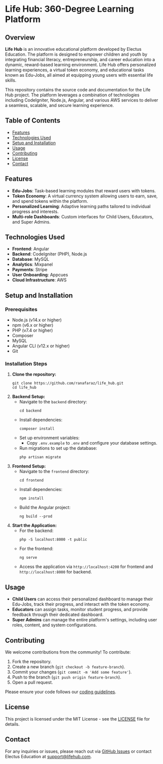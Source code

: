 <h1>Life Hub: 360-Degree Learning Platform</h1>

<h2>Overview</h2>
<p><strong>Life Hub</strong> is an innovative educational platform developed by Electus Education. The platform is designed to empower children and youth by integrating financial literacy, entrepreneurship, and career education into a dynamic, reward-based learning environment. Life Hub offers personalized learning experiences, a virtual token economy, and educational tasks known as Edu-Jobs, all aimed at equipping young users with essential life skills.</p>
<p>This repository contains the source code and documentation for the Life Hub project. The platform leverages a combination of technologies including CodeIgniter, Node.js, Angular, and various AWS services to deliver a seamless, scalable, and secure learning experience.</p>

<h2>Table of Contents</h2>
<ul>
  <li><a href="#features">Features</a></li>
  <li><a href="#technologies-used">Technologies Used</a></li>
  <li><a href="#setup-and-installation">Setup and Installation</a></li>
  <li><a href="#usage">Usage</a></li>
  <li><a href="#contributing">Contributing</a></li>
  <li><a href="#license">License</a></li>
  <li><a href="#contact">Contact</a></li>
</ul>

<h2 id="features">Features</h2>
<ul>
  <li><strong>Edu-Jobs</strong>: Task-based learning modules that reward users with tokens.</li>
  <li><strong>Token Economy</strong>: A virtual currency system allowing users to earn, save, and spend tokens within the platform.</li>
  <li><strong>Personalized Learning</strong>: Adaptive learning paths tailored to individual progress and interests.</li>
  <li><strong>Multi-role Dashboards</strong>: Custom interfaces for Child Users, Educators, and Super Admins.</li>
</ul>

<h2 id="technologies-used">Technologies Used</h2>
<ul>
  <li><strong>Frontend</strong>: Angular</li>
  <li><strong>Backend</strong>: CodeIgniter (PHP), Node.js</li>
  <li><strong>Database</strong>: MySQL</li>
  <li><strong>Analytics</strong>: Mixpanel</li>
  <li><strong>Payments</strong>: Stripe</li>
  <li><strong>User Onboarding</strong>: Appcues</li>
  <li><strong>Cloud Infrastructure</strong>: AWS</li>
</ul>

<h2 id="setup-and-installation">Setup and Installation</h2>

<h3>Prerequisites</h3>
<ul>
  <li>Node.js (v14.x or higher)</li>
  <li>npm (v6.x or higher)</li>
  <li>PHP (v7.4 or higher)</li>
  <li>Composer</li>
  <li>MySQL</li>
  <li>Angular CLI (v12.x or higher)</li>
  <li>Git</li>
</ul>

<h3>Installation Steps</h3>
<ol>
  <li><strong>Clone the repository:</strong>
    <pre><code>git clone https://github.com/ranafaraz/life_hub.git
cd life_hub</code></pre>
  </li>
  <li><strong>Backend Setup:</strong>
    <ul>
      <li>Navigate to the <code>backend</code> directory:
        <pre><code>cd backend</code></pre>
      </li>
      <li>Install dependencies:
        <pre><code>composer install</code></pre>
      </li>
      <li>Set up environment variables:
        <ul>
          <li>Copy <code>.env.example</code> to <code>.env</code> and configure your database settings.</li>
        </ul>
      </li>
      <li>Run migrations to set up the database:
        <pre><code>php artisan migrate</code></pre>
      </li>
    </ul>
  </li>
  <li><strong>Frontend Setup:</strong>
    <ul>
      <li>Navigate to the <code>frontend</code> directory:
        <pre><code>cd frontend</code></pre>
      </li>
      <li>Install dependencies:
        <pre><code>npm install</code></pre>
      </li>
      <li>Build the Angular project:
        <pre><code>ng build --prod</code></pre>
      </li>
    </ul>
  </li>
  <li><strong>Start the Application:</strong>
    <ul>
      <li>For the backend:
        <pre><code>php -S localhost:8000 -t public</code></pre>
      </li>
      <li>For the frontend:
        <pre><code>ng serve</code></pre>
      </li>
      <li>Access the application via <code>http://localhost:4200</code> for frontend and <code>http://localhost:8000</code> for backend.</li>
    </ul>
  </li>
</ol>

<h2 id="usage">Usage</h2>
<ul>
  <li><strong>Child Users</strong> can access their personalized dashboard to manage their Edu-Jobs, track their progress, and interact with the token economy.</li>
  <li><strong>Educators</strong> can assign tasks, monitor student progress, and provide feedback through their dedicated dashboard.</li>
  <li><strong>Super Admins</strong> can manage the entire platform's settings, including user roles, content, and system configurations.</li>
</ul>

<h2 id="contributing">Contributing</h2>
<p>We welcome contributions from the community! To contribute:</p>
<ol>
  <li>Fork the repository.</li>
  <li>Create a new branch (<code>git checkout -b feature-branch</code>).</li>
  <li>Commit your changes (<code>git commit -m 'Add some feature'</code>).</li>
  <li>Push to the branch (<code>git push origin feature-branch</code>).</li>
  <li>Open a pull request.</li>
</ol>
<p>Please ensure your code follows our <a href="#">coding guidelines</a>.</p>

<h2 id="license">License</h2>
<p>This project is licensed under the MIT License - see the <a href="LICENSE">LICENSE</a> file for details.</p>

<h2 id="contact">Contact</h2>
<p>For any inquiries or issues, please reach out via <a href="https://github.com/ranafaraz/life_hub/issues">GitHub Issues</a> or contact Electus Education at <a href="mailto:support@lifehub.com">support@lifehub.com</a>.</p>
